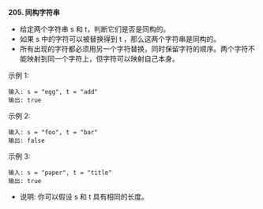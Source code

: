 **205. 同构字符串**
- 给定两个字符串 s 和 t，判断它们是否是同构的。
- 如果 s 中的字符可以被替换得到 t ，那么这两个字符串是同构的。
- 所有出现的字符都必须用另一个字符替换，同时保留字符的顺序。两个字符不能映射到同一个字符上，但字符可以映射自己本身。

示例 1:
```
输入: s = "egg", t = "add"
输出: true
```
示例 2:
```
输入: s = "foo", t = "bar"
输出: false
```
示例 3:
```
输入: s = "paper", t = "title"
输出: true
```
- 说明: 你可以假设 s 和 t 具有相同的长度。